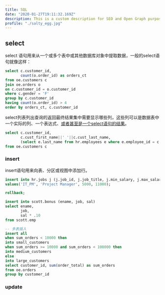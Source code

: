 ```yaml
---
title: SQL
date: "2020-01-27T19:11:32.169Z"
description: This is a custom description for SEO and Open Graph purposes, rather than the default generated excerpt. Simply add a description field to the frontmatter.
profile: "./salty_egg.jpg"
---
```


## select
select 语句用来从一个或多个表中或其他数据库对象中提取数据，一般的select语句就像这样：
```sql
select c.customer_id, 
       count(o.order_id) as orders_ct
from oe.customers c
join oe.orders o
on c.customer_id = o.customer_id
where c.gender = 'F'
group by c.customer_id
having count(o.order_id) > 4
order by orders_ct, c.customer_id
```

select列表列出查询的返回最终结果集中需要显示哪些列，这些列可以是数据表中一个实际的列、一个表达式、<u>或者甚至是一个select语句的结果</u>。
```sql
select c.customer_id,
       c.cust_first_name||' '||c.cust_last_name,
       (select e.last_name from hr.employees e where e.employee_id = c.account_mgr_id) as acct_mgr
from oe.customers c
```

### insert
insert语句用来向表、分区或视图中添加行。
```sql
insert into hr.jobs j (j.job_id, j.job_title, j.min_salary, j.max_salary)
values('IT_PM', 'Project Manager', 5000, 11000);

rollback;

insert into scott.bonus (ename, job, sal)
select ename,
       job, 
       sal * .10
from scott.emp

-- 多表插入
insert all
when sum_orders < 10000 then
into small_customers
when sum_orders >= 10000 and sum_orders < 100000 then
into medium_customers
else
into large_customers
select customer_id, sum(order_total) as sum_orders
from oe.orders
group by customer_id
```

### update